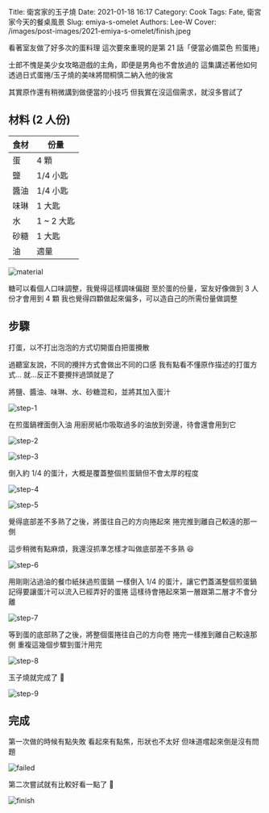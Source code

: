 Title: 衛宮家的玉子燒
Date: 2021-01-18 16:17
Category: Cook
Tags: Fate, 衛宮家今天的餐桌風景
Slug: emiya-s-omelet
Authors: Lee-W
Cover: /images/post-images/2021-emiya-s-omelet/finish.jpeg

看著室友做了好多次的蛋料理
這次要來重現的是第 21 話「便當必備菜色 煎蛋捲」

<!--more-->

士郎不愧是美少女攻略遊戲的主角，即便是男角也不會放過的
這集講述著他如何透過日式蛋捲/玉子燒的美味將間桐慎二納入他的後宮

其實原作還有稍微講到做便當的小技巧
但我實在沒這個需求，就沒多嘗試了

## 材料 (2 人份)

| 食材 | 份量 |
|---|---|
| 蛋 | 4 顆 |
| 鹽 | 1/4 小匙 |
| 醬油 | 1/4 小匙 |
| 味琳 | 1 大匙 |
| 水 | 1 ~ 2 大匙 |
| 砂糖 | 1 大匙 |
| 油 | 適量 |

![material]({static}/images/post-images/2021-emiya-s-omelet/material.jpeg)

糖可以看個人口味調整，我覺得這樣調味偏甜
至於蛋的份量，室友好像做到 3 人份才會用到 4 顆
我也覺得四顆做起來偏多，可以造自己的所需份量做調整

## 步驟
打蛋，以不打出泡泡的方式切開蛋白把蛋攪散

過聽室友說，不同的攪拌方式會做出不同的口感
我有點看不懂原作描述的打蛋方式...
就...反正不要攪拌過頭就是了

將鹽、醬油、味琳、水、砂糖混和，並將其加入蛋汁

![step-1]({static}/images/post-images/2021-emiya-s-omelet/step-1.jpeg)

在煎蛋鍋裡面倒入油
用廚房紙巾吸取過多的油放到旁邊，待會還會用到它

![step-2]({static}/images/post-images/2021-emiya-s-omelet/step-2.jpeg)

![step-3]({static}/images/post-images/2021-emiya-s-omelet/step-3.jpeg)

倒入約 1/4 的蛋汁，大概是覆蓋整個煎蛋鍋但不會太厚的程度

![step-4]({static}/images/post-images/2021-emiya-s-omelet/step-4.jpeg)

![step-5]({static}/images/post-images/2021-emiya-s-omelet/step-5.jpeg)

覺得底部差不多熟了之後，將蛋往自己的方向捲起來
捲完推到離自己較遠的那一側

這步稍微有點麻煩，我還沒抓準怎樣才叫做底部差不多熟 😆

![step-6]({static}/images/post-images/2021-emiya-s-omelet/step-6.jpeg)

用剛剛沾過油的餐巾紙抹過煎蛋鍋
一樣倒入 1/4 的蛋汁，讓它們蓋滿整個煎蛋鍋
記得要讓蛋汁可以流入已經弄好的蛋捲
這樣待會捲起來第一層跟第二層才不會分離

![step-7]({static}/images/post-images/2021-emiya-s-omelet/step-7.jpeg)

等到蛋的底部熟了之後，將整個蛋捲往自己的方向卷
捲完一樣推到離自己較遠那側
重複這幾個步驟到蛋汁用完

![step-8]({static}/images/post-images/2021-emiya-s-omelet/step-8.jpeg)

玉子燒就完成了 🎉

![step-9]({static}/images/post-images/2021-emiya-s-omelet/step-9.jpeg)

## 完成
第一次做的時候有點失敗
看起來有點焦，形狀也不太好
但味道嚐起來倒是沒有問題

![failed]({static}/images/post-images/2021-emiya-s-omelet/failed.jpeg)

第二次嘗試就有比較好看一點了 🥘

![finish]({static}/images/post-images/2021-emiya-s-omelet/finish.jpeg)
